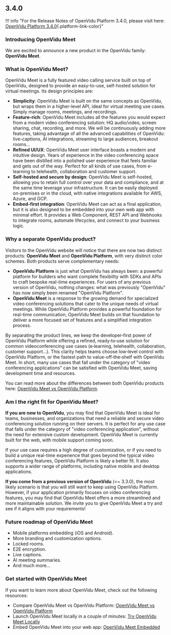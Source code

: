 ## 3.4.0

!!! info "For the Release Notes of OpenVidu Platform 3.4.0, please visit here: [OpenVidu Platform 3.4.0](../docs/releases.md#340){.platform-link-color}"

### Introducing OpenVidu Meet

We are excited to announce a new product in the OpenVidu family: **OpenVidu Meet**.

### What is OpenVidu Meet?

OpenVidu Meet is a fully featured video calling service built on top of OpenVidu, designed to provide an easy-to-use, self-hosted solution for virtual meetings. Its design principles are:

- **Simplicity**: OpenVidu Meet is built on the same concepts as OpenVidu, but wraps them in a higher-level API, ideal for virtual meeting use cases. Simply manage rooms, meetings, and recordings.
- **Feature-rich**: OpenVidu Meet includes all the features you would expect from a modern video conferencing solution: HQ audio/video, screen sharing, chat, recording, and more. We will be continuously adding more features, taking advantage of all the advanced capabilities of OpenVidu: live-captions, AI integrations, streaming to large audiences, breakout rooms...
- **Refined UI/UX**: OpenVidu Meet user interface boasts a modern and intuitive design. Years of experience in the video conferencing space have been distilled into a polished user experience that feels familiar and gets out of the way. Perfect for all kinds of use cases, from e-learning to telehealth, collaboration and customer support.
- **Self-hosted and secure by design**: OpenVidu Meet is self-hosted, allowing you to retain full control over your data and compliance, and at the same time leverage your infrastructure. It can be easily deployed on-premises or in the cloud, with native integrations available for AWS, Azure, and GCP.
- **Embed-first integration**: OpenVidu Meet can act as a final application, but it is also designed to be embedded into your own web app with minimal effort. It provides a Web Component, REST API and Webhooks to integrate rooms, automate lifecycles, and connect to your business logic.

### Why a separate OpenVidu product?

Visitors to the OpenVidu website will notice that there are now two distinct products: **OpenVidu Meet** and **OpenVidu Platform**, with very distinct color schemes. Both products serve complementary needs:

- **OpenVidu Platform** is just what OpenVidu has always been: a powerful platform for builders who want complete flexibility with SDKs and APIs to craft bespoke real-time experiences. For users of any previous version of OpenVidu, nothing changes: what was previously "OpenVidu" has now simply been renamed "OpenVidu Platform".
- **OpenVidu Meet** is a response to the growing demand for specialized video conferencing solutions that cater to the unique needs of virtual meetings. While OpenVidu Platform provides a powerful foundation for real-time communication, OpenVidu Meet builds on that foundation to deliver a more focused set of features and a simplified integration process.

By separating the product lines, we keep the developer‑first power of OpenVidu Platform while offering a refined, ready‑to‑use solution for common videoconferencing use cases (e‑learning, telehealth, collaboration, customer support...). This clarity helps teams choose low‑level control with OpenVidu Platform, or the fastest path to value-off‑the‑shelf with OpenVidu Meet. In short, many use cases that fall under the category of "video conferencing applications" can be satisfied with OpenVidu Meet, saving development time and resources.

You can read more about the differences between both OpenVidu products here: [OpenVidu Meet vs OpenVidu Platform](../openvidu-meet-vs-openvidu-platform.md).

### Am I the right fit for OpenVidu Meet?

**If you are new to OpenVidu**, you may find that OpenVidu Meet is ideal for teams, businesses, and organizations that need a reliable and secure video conferencing solution running on their servers. It is perfect for any use case that falls under the category of "video conferencing application", without the need for extensive custom development. OpenVidu Meet is currently built for the web, with mobile support coming soon.

If your use case requires a high degree of customization, or if you need to build a unique real-time experience that goes beyond the typical video conferencing features, OpenVidu Platform is likely a better fit. It also supports a wider range of platforms, including native mobile and desktop applications.

**If you come from a previous version of OpenVidu** (<= 3.3.0), the most likely scenario is that you will still want to keep using OpenVidu Platform. However, if your application primarily focuses on video conferencing features, you may find that OpenVidu Meet offers a more streamlined and more maintainable solution. We invite you to give OpenVidu Meet a try and see if it aligns with your requirements!

### Future roadmap of OpenVidu Meet

- Mobile platforms embedding (iOS and Android).
- More branding and customization options.
- Locked rooms.
- E2E encryption.
- Live captions.
- AI meeting summaries.
- And much more...

### Get started with OpenVidu Meet

If you want to learn more about OpenVidu Meet, check out the following resources:

- Compare OpenVidu Meet vs OpenVidu Platform: [OpenVidu Meet vs OpenVidu Platform](../openvidu-meet-vs-openvidu-platform.md)
- Launch OpenVidu Meet locally in a couple of minutes: [Try OpenVidu Meet Locally](./deployment/local.md)
- Embed OpenVidu Meet into your web app: [OpenVidu Meet Embedded](./embedded/intro.md)
